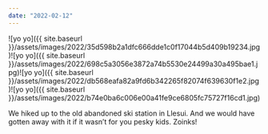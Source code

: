 ```yaml
---
date: "2022-02-12"
---
```


![yo yo]({{ site.baseurl }}/assets/images/2022/35d598b2a1dfc666dde1c0f17044b5d409b19234.jpg)![yo yo]({{ site.baseurl }}/assets/images/2022/698c5a3056e3872a74b5530e24499a30a495bae1.jpg)![yo yo]({{ site.baseurl }}/assets/images/2022/db568eafa82a9fd6b342265f82074f639630f1e2.jpg)![yo yo]({{ site.baseurl }}/assets/images/2022/b74e0ba6c006e00a41fe9ce6805fc75727f16cd1.jpg)

We hiked up to the old abandoned ski station in Llesui. And we would have gotten away with it if it wasn’t for you pesky kids. Zoinks!
